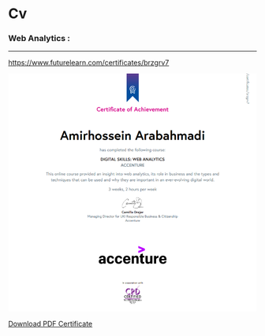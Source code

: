 # Cv

<h3>
  Web Analytics :
</h3>
  
___

https://www.futurelearn.com/certificates/brzgrv7
<div align="center">
<img align="Web analytics" width="720" src="https://github.com/amirdecoder/File/blob/main/Certificates/digital-skill-web-analytics_certificate_of_achievement_brzgrv7.png"><img>
</div>

<a href="https://github.com/amirdecoder/Cv/blob/main/PDF/digital-skill-web-analytics_certificate_of_achievement_brzgrv7.pdf">
<p>Download PDF Certificate<p>
</a>
